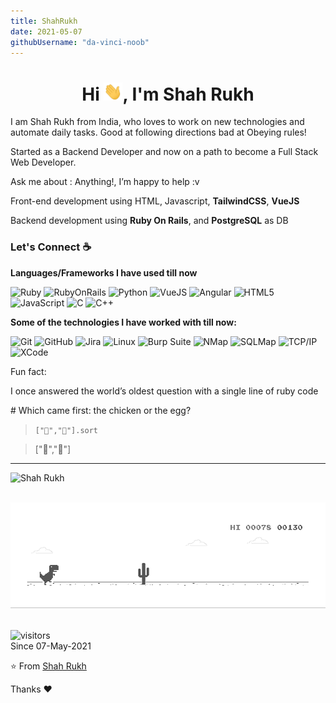 ```yaml
---
title: ShahRukh
date: 2021-05-07
githubUsername: "da-vinci-noob"
---
```


<h1 align="center">Hi <img src="https://raw.githubusercontent.com/da-vinci-noob/da-vinci-noob/main/assets/Hi.gif" width="30px">, I'm Shah Rukh
</h1>
I am Shah Rukh from India, who loves to work on new technologies and automate daily tasks. Good at following directions bad at Obeying rules!

Started as a Backend Developer and now on a path to become a Full Stack Web Developer.

Ask me about : Anything!, I’m happy to help :v

Front-end development using HTML, Javascript, **TailwindCSS**, **VueJS**

Backend development using **Ruby On Rails**, and **PostgreSQL** as DB

### Let's Connect :coffee:

**Languages/Frameworks I have used till now**

![Ruby](https://img.shields.io/badge/-Ruby-000000?style=flat&logo=ruby&logoColor=E80E12)
![RubyOnRails](https://img.shields.io/badge/-Ruby%20On%20Rails-000000?style=flat&logo=rubyonrails&logoColor=E80E12)
![Python](https://img.shields.io/badge/-Python-000000?style=flat&logo=python)
![VueJS](https://img.shields.io/badge/-VueJS-000000?style=flat&logo=Vue.js)
![Angular](https://img.shields.io/badge/-Angular%202+-000000?style=flat&logo=angular&logoColor=BD002E)
![HTML5](https://img.shields.io/badge/-HTML5-000000?style=flat&logo=HTML5)
![JavaScript](https://img.shields.io/badge/-JavaScript-000000?style=flat&logo=javascript)
![C](https://img.shields.io/badge/-C-000000?style=flat&logo=C&logoColor=00599C)
![C++](https://img.shields.io/badge/-C++-000000?style=flat&logo=C%2B%2B&logoColor=00599C)

**Some of the technologies I have worked with till now:**

![Git](https://img.shields.io/badge/-Git-000000?style=flat&logo=git)
![GitHub](https://img.shields.io/badge/-GitHub-000000?style=flat&logo=github)
![Jira](https://img.shields.io/badge/-Jira-000000?style=flat&logo=jira-software&logoColor=197CF7)
![Linux](https://img.shields.io/badge/-Linux-000000?style=flat&logo=linux&logoColor=FCC624)
![Burp Suite](https://img.shields.io/badge/-Burp%20Suite-000000?style=flat&logo=&logoColor=339933)
![NMap](https://img.shields.io/badge/-NMap-000000?style=flat&logo=&logoColor=61DAFB)
![SQLMap](https://img.shields.io/badge/-SQLMap-000000?style=flat&logo=spring&logoColor=6DB33F)
![TCP/IP](https://img.shields.io/badge/-TCP/IP-000000?style=flat&logo=cisco&logoColor=white)
![XCode](https://img.shields.io/badge/-XCode-000000?style=flat&logo=XCode&logoColor=1575F9)

Fun fact:

I once answered the world’s oldest question with a single line of ruby code

\# Which came first: the chicken or the egg?

> `["🥚","🐔"].sort`

> ["🐔","🥚"]

---

<img src="https://github-readme-stats.vercel.app/api/top-langs/?username=da-vinci-noob&layout=compact&hide=html" alt="Shah Rukh" />

<br />
<br />

![Dino](https://raw.githubusercontent.com/da-vinci-noob/da-vinci-noob/main/assets/dino.gif)
<br />
<br />

![visitors](https://visitor-badge.laobi.icu/badge?page_id=da-vinci-noob.visitors)
<br />
Since 07-May-2021

⭐️ From [Shah Rukh](https://github.com/da-vinci-noob)

Thanks :heart:
